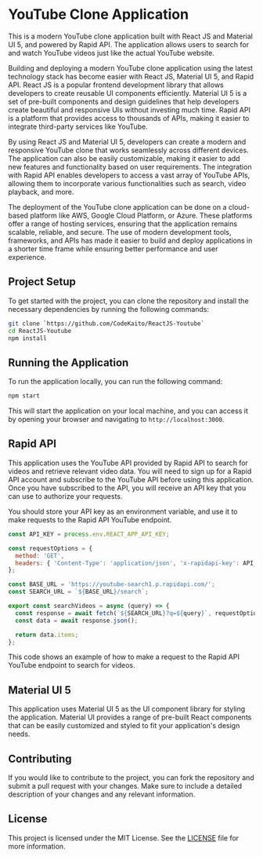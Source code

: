 # YouTube Clone Application 

This is a modern YouTube clone application built with React JS and Material UI 5, and powered by Rapid API. The application allows users to search for and watch YouTube videos just like the actual YouTube website. 

Building and deploying a modern YouTube clone application using the latest technology stack has become easier with React JS, Material UI 5, and Rapid API. React JS is a popular frontend development library that allows developers to create reusable UI components efficiently. Material UI 5 is a set of pre-built components and design guidelines that help developers create beautiful and responsive UIs without investing much time. Rapid API is a platform that provides access to thousands of APIs, making it easier to integrate third-party services like YouTube.

By using React JS and Material UI 5, developers can create a modern and responsive YouTube clone that works seamlessly across different devices. The application can also be easily customizable, making it easier to add new features and functionality based on user requirements. The integration with Rapid API enables developers to access a vast array of YouTube APIs, allowing them to incorporate various functionalities such as search, video playback, and more.

The deployment of the YouTube clone application can be done on a cloud-based platform like AWS, Google Cloud Platform, or Azure. These platforms offer a range of hosting services, ensuring that the application remains scalable, reliable, and secure. The use of modern development tools, frameworks, and APIs has made it easier to build and deploy applications in a shorter time frame while ensuring better performance and user experience.

## Project Setup 

To get started with the project, you can clone the repository and install the necessary dependencies by running the following commands: 

```sh
git clone `https://github.com/CodeKaito/ReactJS-Youtube`
cd ReactJS-Youtube
npm install 
```

## Running the Application 

To run the application locally, you can run the following command:

```sh
npm start 
```

This will start the application on your local machine, and you can access it by opening your browser and navigating to `http://localhost:3000`. 

## Rapid API 

This application uses the YouTube API provided by Rapid API to search for videos and retrieve relevant video data. You will need to sign up for a Rapid API account and subscribe to the YouTube API before using this application. Once you have subscribed to the API, you will receive an API key that you can use to authorize your requests. 

You should store your API key as an environment variable, and use it to make requests to the Rapid API YouTube endpoint. 

```js
const API_KEY = process.env.REACT_APP_API_KEY;

const requestOptions = {
  method: 'GET',
  headers: { 'Content-Type': 'application/json', 'x-rapidapi-key': API_KEY },
};

const BASE_URL = 'https://youtube-search1.p.rapidapi.com/';
const SEARCH_URL = `${BASE_URL}/search`;

export const searchVideos = async (query) => {
  const response = await fetch(`${SEARCH_URL}?q=${query}`, requestOptions);
  const data = await response.json();

  return data.items;
};
```

This code shows an example of how to make a request to the Rapid API YouTube endpoint to search for videos. 

## Material UI 5 

This application uses Material UI 5 as the UI component library for styling the application. Material UI provides a range of pre-built React components that can be easily customized and styled to fit your application's design needs. 

## Contributing 

If you would like to contribute to the project, you can fork the repository and submit a pull request with your changes. Make sure to include a detailed description of your changes and any relevant information. 

## License 

This project is licensed under the MIT License. See the [LICENSE](LICENSE) file for more information.
